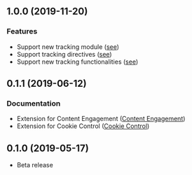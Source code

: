 <a name="1.0.0"></a>
## 1.0.0 (2019-11-20)

### Features

* Support new tracking module ([see](https://docs.webtrekk.com/display/WSPD/Angular#Angular-WebtrekkSmartPixelModule))
* Support tracking directives ([see](https://docs.webtrekk.com/display/WSPD/Angular#Angular-Directives))
* Support new tracking functionalities ([see](https://docs.webtrekk.com/display/WSPD/Angular#Angular-WebtrekkSmartPixelAngular))

<a name="0.1.1"></a>
## 0.1.1 (2019-06-12)

### Documentation

* Extension for Content Engagement ([Content Engagement](https://docs.webtrekk.com/display/WSPD/Content+Engagement))
* Extension for Cookie Control ([Cookie Control](https://docs.webtrekk.com/display/WSPD/Cookie+Control))

<a name="0.1.0"></a>
## 0.1.0 (2019-05-17)

* Beta release

